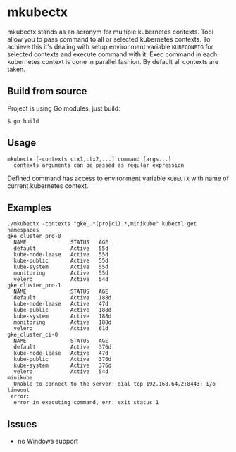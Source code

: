 # mkubectx

mkubectx stands as an acronym for multiple kubernetes contexts. Tool allow you to pass command to all or selected kubernetes contexts. To achieve this it's dealing with setup environment variable `KUBECONFIG` for selected contexts and execute command with it. Exec command in each kubernetes context is done in parallel fashion. By default all contexts are taken. 

## Build from source
Project is using Go modules, just build:
```
$ go build
```

## Usage
```
mkubectx [-contexts ctx1,ctx2,...] command [args...]
  contexts arguments can be passed as regular expression
```

Defined command has access to environment variable `KUBECTX` with name of current kubernetes context.

## Examples
```
./mkubectx -contexts "gke_.*(pro|ci).*,minikube" kubectl get namespaces
gke_cluster_pro-0
  NAME              STATUS   AGE
  default           Active   55d
  kube-node-lease   Active   55d
  kube-public       Active   55d
  kube-system       Active   55d
  monitoring        Active   55d
  velero            Active   54d
gke_cluster_pro-1
  NAME              STATUS   AGE
  default           Active   188d
  kube-node-lease   Active   47d
  kube-public       Active   188d
  kube-system       Active   188d
  monitoring        Active   188d
  velero            Active   61d
gke_cluster_ci-0
  NAME              STATUS   AGE
  default           Active   376d
  kube-node-lease   Active   47d
  kube-public       Active   376d
  kube-system       Active   376d
  velero            Active   54d
minikube
  Unable to connect to the server: dial tcp 192.168.64.2:8443: i/o timeout
 error:
  error in executing command, err: exit status 1
```

## Issues
* no Windows support

